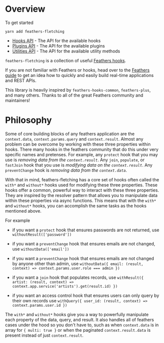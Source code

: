 # Overview

To get started
```
yarn add feathers-fletching
```

- [Hooks API](./hooks.md) - The API for the available hooks
- [Plugins API](./plugins.md) - The API for the available plugins
- [Utilities API](./utilities.md) - The API for the available utility methods


`feathers-fletching` is a collection of useful [Feathers hooks](https://docs.feathersjs.com/api/hooks.html).

If you are not familiar with Feathers or hooks, head over to the [Feathers guide](https://docs.feathersjs.com/guides/) to get an idea how to quickly and easily build real-time applications and REST APIs.

This library is heavily inspired by `feathers-hooks-common`, `feathers-plus`, and many others. Thanks to all of the great Feathers community and maintainers!

# Philosophy

Some of core building blocks of any feathers application are the `context.data`, `context.params.query` and `context.result`. Almost any problem can be overcome by working with these three properties within hooks. There many hooks in the feathers community that do this under very specific names and pretenses. For example, any `protect` hook that you may use is _removing data from the `context.result`_. Any `join`, `populate`, or `fastJoin` hook that you use is _modifying data on the `context.result`_. Any `preventChange` hook is _removing data from the `context.data`_.

With that in mind, feathers-fletching has a core set of hooks often called the `with*` and `without*` hooks used for modifying these three properties. These hooks offer a common, powerful way to interact with these three properties. They are inspired by the resolver pattern that allows you to manipulate data within these properties via async functions. This means that with the `with*` and `without*` hooks, you can accomplish the same tasks as the hooks mentioned above.

For example
- if you want a `protect` hook that ensures passwords are not returned, use `withoutResult(['password'])`

- if you want a `preventChange` hook that ensures emails are not changed, use `withoutData(['email'])`

- if you want a `preventChange` hook that ensures emails are not changed by anyone other than admin, use `withoutData({ email: (result, context) => context.params.user.role === admin })`

- if you want a `join` hook that populates records, use `withResult({ artist: (result, context) => context.app.service('artists').get(result.id) })`

- if you want an access control hook that ensures users can only query by their own records use `withQuery({ user_id: (result, context) => context.params.user.id })`

The `with*` and `without*` hooks give you a way to powerfully manipulate each property of the data, query, and result. It also handles all of feathers cases under the hood so you don't have to, such as when `context.data` is in array for `{ multi: true }` or when the paginated `context.result.data` is present instead of just `context.result`.